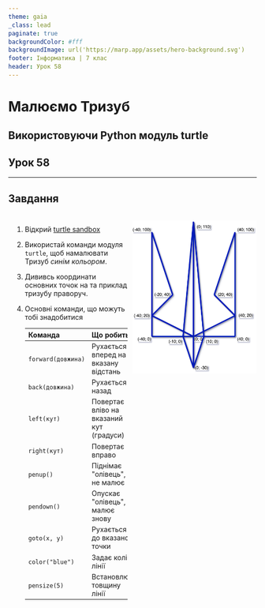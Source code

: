 ```yaml
---
theme: gaia
_class: lead
paginate: true
backgroundColor: #fff
backgroundImage: url('https://marp.app/assets/hero-background.svg')
footer: Інформатика | 7 клас
header: Урок 58
---
```


# **Малюємо Тризуб**

## Використовуючи Python модуль turtle

## Урок **58**

---

## Завдання

<style>
.grid-container {
  display: grid;
  grid-template-columns: 50% 50%;
  align-items: left;
}
.text {
  font-size: 14px; /* Adjust text size */
  padding: 10px;
}
.image {
  max-width: 100%; /* Ensures the image scales within its space */
  height: auto;
  text-align: right;
  margin-top: 50px;
}
</style>

<div class="grid-container">
  <div class="text">

1. Відкрий [turtle sandbox](https://pythonsandbox.com/turtle)
2. Використай команди модуля `turtle`, щоб намалювати Тризуб *синім кольором*.
3. Дививсь координати основних точок на та приклад тризубу праворуч.
4. Основні команди, що можуть тобі знадобитися

   | Команда            | Що робить                                  |
   |--------------------|--------------------------------------------|
   | `forward(довжина)` | Рухається вперед на вказану відстань       |
   | `back(довжина)`    | Рухається назад                            |
   | `left(кут)`        | Повертає вліво на вказаний кут (градуси)   |
   | `right(кут)`       | Повертає вправо                            |
   | `penup()`          | Піднімає "олівець", не малює               |
   | `pendown()`        | Опускає "олівець", малює знову             |
   | `goto(x, y)`       | Рухається до вказаної точки                |
   | `color("blue")`    | Задає колір лінії                          |
   | `pensize(5)`       | Встановлює товщину лінії                   |

  </div>

  <div class="imаge">

![h:540px](./assets/58/trident.png)

  </div>
</div>
